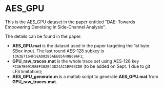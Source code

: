 # AES_GPU
This is the AES_GPU dataset in the paper entitled "DAE: Towards Empowering Denoising in Side-Channel Analysis".

The details can be found in the paper.

- **AES_GPU.mat** is the dataset used in the paper targeting the 1st byte SBox input. The last round AES-128 subkey is `13A3E7164F5EAD8285AEE05A49B69AF1`;
- **GPU_raw_traces.mat** is the whole trace set using AES-128 key `FC367E0919BEF302E43D24AC1EF03CDE` (to be added on Sept. 1 due to git LFS limitation);
- **AES_GPU_generate.m** is a matlab script to generate **AES_GPU.mat** from **GPU_raw_traces.mat**.
